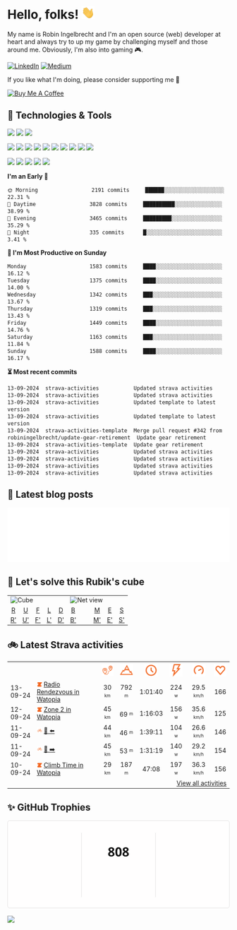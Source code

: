 # Hello, folks! <img src="https://raw.githubusercontent.com/robiningelbrecht/robiningelbrecht/master/wave.gif" width="30">
 
My name is Robin Ingelbrecht and I'm an open source (web) developer at heart and always try to up my game by challenging myself and those around me.
Obviously, I'm also into gaming 🎮.

[![LinkedIn](https://img.shields.io/badge/LinkedIn-0D61B8?style=flat&logo=linkedin&logoColor=white&color=0D61B8)](https://linkedin.com/in/robin-ingelbrecht) 
[![Medium](https://img.shields.io/badge/Medium-2bbc8a?style=flat&logo=medium&logoColor=white&color=2bbc8a)](https://ingelbrechtrobin.medium.com/) 

If you like what I'm doing, please consider supporting me 🙏

<a href="https://www.buymeacoffee.com/ingelbrecht" target="_blank"><img src="https://cdn.buymeacoffee.com/buttons/v2/default-yellow.png" alt="Buy Me A Coffee" style="height: 40px !important;" ></a>

## :wrench: Technologies & Tools
![](https://img.shields.io/badge/OS-Linux-informational?style=flat&logo=linux&logoColor=white&color=2bbc8a)
![](https://img.shields.io/badge/OS-Macos-informational?style=flat&logo=macos&logoColor=white&color=2bbc8a)
![](https://img.shields.io/badge/Editor-phpstorm-informational?style=flat&logo=phpstorm&logoColor=white&color=2bbc8a)

![](https://img.shields.io/badge/Code-Php-informational?style=flat&logo=php&logoColor=white&color=2bbc8a)
![](https://img.shields.io/badge/Framework-Symfony-informational?style=flat&logo=symfony&logoColor=white&color=2bbc8a)
![](https://img.shields.io/badge/Framework-Drupal-informational?style=flat&logo=drupal&logoColor=white&color=2bbc8a)
![](https://img.shields.io/badge/Framework-Laravel-informational?style=flat&logo=laravel&logoColor=white&color=2bbc8a)
![](https://img.shields.io/badge/Code-Python-informational?style=flat&logo=python&logoColor=white&color=2bbc8a)
![](https://img.shields.io/badge/Code-JavaScript-informational?style=flat&logo=javascript&logoColor=white&color=2bbc8a)
![](https://img.shields.io/badge/Code-css3-informational?style=flat&logo=css3&logoColor=white&color=2bbc8a)
![](https://img.shields.io/badge/Code-html5-informational?style=flat&logo=html5&logoColor=white&color=2bbc8a)
![](https://img.shields.io/badge/Code-chart.js-informational?style=flat&logo=chartdotjs&logoColor=white&color=2bbc8a)
![](https://img.shields.io/badge/Shell-Bash-informational?style=flat&logo=gnu-bash&logoColor=white&color=2bbc8a)

![](https://img.shields.io/badge/Tools-MySQL-informational?style=flat&logo=mysql&logoColor=white&color=2bbc8a)
![](https://img.shields.io/badge/Tools-MariaDB-informational?style=flat&logo=mariadb&logoColor=white&color=2bbc8a)
![](https://img.shields.io/badge/Tools-RabbitMQ-informational?style=flat&logo=rabbitmq&logoColor=white&color=2bbc8a)
![](https://img.shields.io/badge/Devops-Docker-informational?style=flat&logo=docker&logoColor=white&color=2bbc8a)
![](https://img.shields.io/badge/GitHub-continuous%20integration-informational?style=flat&logo=github%20actions&logoColor=white&color=2bbc8a)

<!--START_SECTION:commits-per-day-time-->
**I&#039;m an Early 🐤**

```text
🌞 Morning                 2191 commits     ██████░░░░░░░░░░░░░░░░░░░   22.31 %
🌆 Daytime                 3828 commits     ██████████░░░░░░░░░░░░░░░   38.99 %
🌃 Evening                 3465 commits     █████████░░░░░░░░░░░░░░░░   35.29 %
🌙 Night                   335 commits      █░░░░░░░░░░░░░░░░░░░░░░░░   3.41 %
```
<!--END_SECTION:commits-per-day-time-->

<!--START_SECTION:commits-per-weekday-->
**📅 I&#039;m Most Productive on Sunday**

```text
Monday                    1583 commits     ████░░░░░░░░░░░░░░░░░░░░░   16.12 %
Tuesday                   1375 commits     ████░░░░░░░░░░░░░░░░░░░░░   14.00 %
Wednesday                 1342 commits     ███░░░░░░░░░░░░░░░░░░░░░░   13.67 %
Thursday                  1319 commits     ███░░░░░░░░░░░░░░░░░░░░░░   13.43 %
Friday                    1449 commits     ████░░░░░░░░░░░░░░░░░░░░░   14.76 %
Saturday                  1163 commits     ███░░░░░░░░░░░░░░░░░░░░░░   11.84 %
Sunday                    1588 commits     ████░░░░░░░░░░░░░░░░░░░░░   16.17 %
```
<!--END_SECTION:commits-per-weekday-->

<!--START_SECTION:most-recent-commits-->
**⏳ Most recent commits**
                                        
```text
13-09-2024  strava-activities           Updated strava activities
13-09-2024  strava-activities           Updated strava activities
13-09-2024  strava-activities           Updated template to latest version
13-09-2024  strava-activities           Updated template to latest version
13-09-2024  strava-activities-template  Merge pull request #342 from robiningelbrecht/update-gear-retirement  Update gear retirement
13-09-2024  strava-activities-template  Update gear retirement
13-09-2024  strava-activities           Updated strava activities
13-09-2024  strava-activities           Updated strava activities
13-09-2024  strava-activities           Updated strava activities
13-09-2024  strava-activities           Updated strava activities
```
<!--END_SECTION:most-recent-commits-->

## :pencil: Latest blog posts

<a target="_blank" href="https://ingelbrechtrobin.medium.com/"><img src="assets/medium-blog-posts.svg" /></a>

## :jigsaw: Let's solve this Rubik's cube

<table>
  <tr>
    <td colspan="5">
      <img src="https://puzzle-generator.robiningelbrecht.be/github-game/cube" alt="Cube" />
    </td>
    <td colspan="5">
      <img src="https://puzzle-generator.robiningelbrecht.be/github-game/cube?view=net" alt="Net view" />
    </td>
  </tr>
  <tr>
    <td align="center">
      <a href="https://puzzle-generator.robiningelbrecht.be/github-game/turn/R">R</a>
    </td>
    <td align="center">
      <a href="https://puzzle-generator.robiningelbrecht.be/github-game/turn/U">U</a>
    </td>
    <td align="center">
      <a href="https://puzzle-generator.robiningelbrecht.be/github-game/turn/F">F</a>
    </td>
    <td align="center">
      <a href="https://puzzle-generator.robiningelbrecht.be/github-game/turn/L">L</a>
    </td>
    <td align="center">
      <a href="https://puzzle-generator.robiningelbrecht.be/github-game/turn/D">D</a>
    </td>
    <td align="center">
      <a href="https://puzzle-generator.robiningelbrecht.be/github-game/turn/B">B</a>
    </td>
    <td>
       &nbsp; &nbsp;
    </td>
    <td align="center">
      <a href="https://puzzle-generator.robiningelbrecht.be/github-game/turn/M">M</a>
    </td>
    <td align="center">
      <a href="https://puzzle-generator.robiningelbrecht.be/github-game/turn/E">E</a>
    </td>
    <td align="center">
      <a href="https://puzzle-generator.robiningelbrecht.be/github-game/turn/S">S</a>
    </td>
  </tr>
  <tr>
    <td align="center">
      <a href="https://puzzle-generator.robiningelbrecht.be/github-game/turn/R&#039;">R&#039;</a>
    </td>
    <td align="center">
      <a href="https://puzzle-generator.robiningelbrecht.be/github-game/turn/U&#039;">U&#039;</a>
    </td>
    <td align="center">
      <a href="https://puzzle-generator.robiningelbrecht.be/github-game/turn/F&#039;">F&#039;</a>
    </td>
    <td align="center">
      <a href="https://puzzle-generator.robiningelbrecht.be/github-game/turn/L&#039;">L&#039;</a>
    </td>
    <td align="center">
      <a href="https://puzzle-generator.robiningelbrecht.be/github-game/turn/D&#039;">D&#039;</a>
    </td>
    <td align="center">
      <a href="https://puzzle-generator.robiningelbrecht.be/github-game/turn/B&#039;">B&#039;</a>
    </td>
     <td>
      &nbsp; &nbsp;
    </td>
    <td align="center">
      <a href="https://puzzle-generator.robiningelbrecht.be/github-game/turn/M&#039;">M&#039;</a>
    </td>
    <td align="center">
      <a href="https://puzzle-generator.robiningelbrecht.be/github-game/turn/E&#039;">E&#039;</a>
    </td>
    <td align="center">
      <a href="https://puzzle-generator.robiningelbrecht.be/github-game/turn/S&#039;">S&#039;</a>
    </td>
  </tr>
</table>

## :bike: Latest Strava activities

<!--START_SECTION:strava-activities-->
<table>
    <tr>
        <th></th>
        <th></th>
        <th align="center"><img src="https://raw.githubusercontent.com/robiningelbrecht/strava-activities/master/public/distance.svg" width="30" alt="distance" title="distance"/></th>
        <th align="center"><img src="https://raw.githubusercontent.com/robiningelbrecht/strava-activities/master/public/elevation.svg" width="30" alt="elevation" title="elevation"/></th>
        <th align="center"><img src="https://raw.githubusercontent.com/robiningelbrecht/strava-activities/master/public/time.svg" width="30" alt="time" title="time"/></th>
        <th align="center"><img src="https://raw.githubusercontent.com/robiningelbrecht/strava-activities/master/public/average-watt.svg" width="30" alt="average watts" title="average watts"/></th>
        <th align="center"><img src="https://raw.githubusercontent.com/robiningelbrecht/strava-activities/master/public/average-speed.svg" width="30" alt="average speed" title="average speed"/></th>
        <th align="center"><img src="https://raw.githubusercontent.com/robiningelbrecht/strava-activities/master/public/heart-rate.svg" width="30" alt="average heart rate" title="average heart rate"/></th>
    </tr>
            <tr>
            <td>13-09-24</td>
            <td>
                                <img src="https://raw.githubusercontent.com/robiningelbrecht/strava-activities/master/public/activity-virtual-ride-zwift.svg" width="12" alt="Radio Rendezvous in Watopia" title="Radio Rendezvous in Watopia"/>
<a href="https://www.strava.com/activities/12400585708" title="Kcal: 790 | Gear: None ">Radio Rendezvous in Watopia</a>
            </td>
            <td align="center">30 <sup><sub>km</sub></sup></td>
            <td align="center">792 <sup><sub>m</sub></sup></td>
            <td align="center">1:01:40</td>
            <td align="center">224 <sup><sub>w</sub></sup></td>
            <td align="center">29.5 <sup><sub>km/h</sub></sup></td>
            <td align="center">166</td>
        </tr>
            <tr>
            <td>12-09-24</td>
            <td>
                                <img src="https://raw.githubusercontent.com/robiningelbrecht/strava-activities/master/public/activity-virtual-ride-zwift.svg" width="12" alt="Zone 2 in Watopia" title="Zone 2 in Watopia"/>
<a href="https://www.strava.com/activities/12393089592" title="Kcal: 680 | Gear: None ">Zone 2 in Watopia</a>
            </td>
            <td align="center">45 <sup><sub>km</sub></sup></td>
            <td align="center">69 <sup><sub>m</sub></sup></td>
            <td align="center">1:16:03</td>
            <td align="center">156 <sup><sub>w</sub></sup></td>
            <td align="center">35.6 <sup><sub>km/h</sub></sup></td>
            <td align="center">125</td>
        </tr>
            <tr>
            <td>11-09-24</td>
            <td>
                <img src="https://raw.githubusercontent.com/robiningelbrecht/strava-activities/master/public/activity-ride.svg" width="12" alt="💼 ⬅️" title="💼 ⬅️"/>
<a href="https://www.strava.com/activities/12384674966" title="Kcal: 1139 | Gear: None ">💼 ⬅️</a>
            </td>
            <td align="center">44 <sup><sub>km</sub></sup></td>
            <td align="center">46 <sup><sub>m</sub></sup></td>
            <td align="center">1:39:11</td>
            <td align="center">104 <sup><sub>w</sub></sup></td>
            <td align="center">26.6 <sup><sub>km/h</sub></sup></td>
            <td align="center">146</td>
        </tr>
            <tr>
            <td>11-09-24</td>
            <td>
                <img src="https://raw.githubusercontent.com/robiningelbrecht/strava-activities/master/public/activity-ride.svg" width="12" alt="💼 ➡️" title="💼 ➡️"/>
<a href="https://www.strava.com/activities/12380942413" title="Kcal: 1122 | Gear: None ">💼 ➡️</a>
            </td>
            <td align="center">45 <sup><sub>km</sub></sup></td>
            <td align="center">53 <sup><sub>m</sub></sup></td>
            <td align="center">1:31:19</td>
            <td align="center">140 <sup><sub>w</sub></sup></td>
            <td align="center">29.2 <sup><sub>km/h</sub></sup></td>
            <td align="center">154</td>
        </tr>
            <tr>
            <td>10-09-24</td>
            <td>
                                <img src="https://raw.githubusercontent.com/robiningelbrecht/strava-activities/master/public/activity-virtual-ride-zwift.svg" width="12" alt="Climb Time in Watopia" title="Climb Time in Watopia"/>
<a href="https://www.strava.com/activities/12377567836" title="Kcal: 531 | Gear: None ">Climb Time in Watopia</a>
            </td>
            <td align="center">29 <sup><sub>km</sub></sup></td>
            <td align="center">187 <sup><sub>m</sub></sup></td>
            <td align="center">47:08</td>
            <td align="center">197 <sup><sub>w</sub></sup></td>
            <td align="center">36.3 <sup><sub>km/h</sub></sup></td>
            <td align="center">156</td>
        </tr>
                <tr>
            <td colspan="8" align="right"><a href="https://github.com/robiningelbrecht/strava-activities#activities">View all activities</a></td>
        </tr>
    </table>

<!--END_SECTION:strava-activities-->

 ## :sparkles: GitHub Trophies

<img src="assets/github-streak-stats.svg"  alt="Robin Ingelbrecht's streak stats"/>

![](https://github-profile-trophy.vercel.app/?username=robiningelbrecht&theme=chalk&no-frame=false&no-bg=true&margin-w=4)
